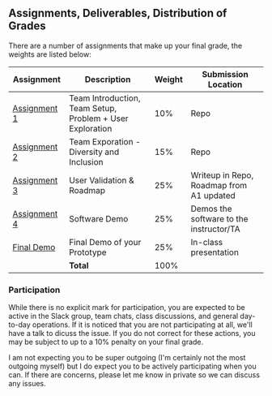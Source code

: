 Assignments, Deliverables, Distribution of Grades
---

There are a number of assignments that make up your final grade, the weights are listed below:

| Assignment | Description | Weight | Submission Location |
| --- | --- | --- | --- |
| [Assignment 1](a1.md) | Team Introduction, Team Setup, Problem + User Exploration | 10% | Repo |
| [Assignment 2](a2.md) | Team Exporation - Diversity and Inclusion | 15% | Repo |
| [Assignment 3](a3.md) | User Validation & Roadmap | 25% | Writeup in Repo, Roadmap from A1 updated |
| [Assignment 4](a4.md) | Software Demo | 25% | Demos the software to the instructor/TA |
| [Final Demo](final_demo.md) | Final Demo of your Prototype | 25% | In-class presentation |
| | **Total** | 100% | |

### Participation

While there is no explicit mark for participation, you are expected to be active in the Slack group, team chats, class discussions, and general day-to-day operations. If it is noticed that you are not participating at all, we'll have a talk to dicuss the issue. If you do not correct for these actions, you may be subject to up to a 10% penalty on your final grade.

I am not expecting you to be super outgoing (I'm certainly not the most outgoing myself) but I do expect you to be actively participating when you can. If there are concerns, please let me know in private so we can discuss any issues.
